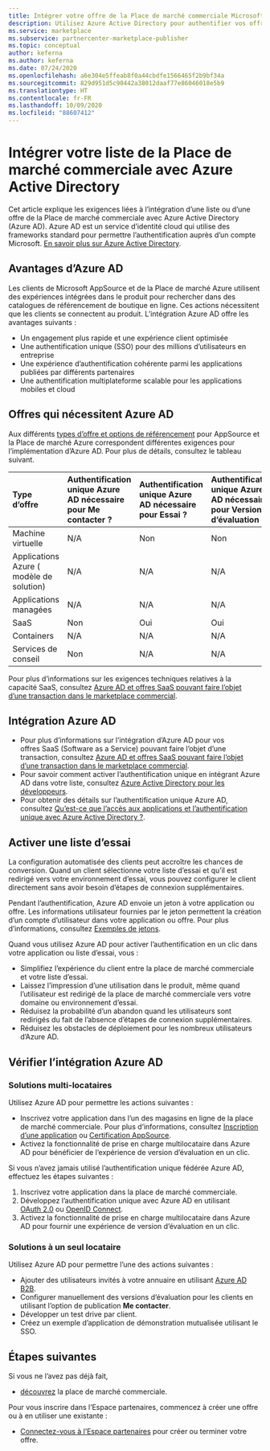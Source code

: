 ```yaml
---
title: Intégrer votre offre de la Place de marché commerciale Microsoft avec Azure Active Directory
description: Utilisez Azure Active Directory pour authentifier vos offres sur Microsoft AppSource et de la Place de marché Azure.
ms.service: marketplace
ms.subservice: partnercenter-marketplace-publisher
ms.topic: conceptual
author: keferna
ms.author: keferna
ms.date: 07/24/2020
ms.openlocfilehash: a6e304e5ffeab8f0a44cbdfe1566465f2b9bf34a
ms.sourcegitcommit: 829d951d5c90442a38012daaf77e86046018e5b9
ms.translationtype: HT
ms.contentlocale: fr-FR
ms.lasthandoff: 10/09/2020
ms.locfileid: "88607412"
---
```

# <a name="integrate-your-commercial-marketplace-listing-with-azure-active-directory"></a>Intégrer votre liste de la Place de marché commerciale avec Azure Active Directory

 Cet article explique les exigences liées à l’intégration d’une liste ou d’une offre de la Place de marché commerciale avec Azure Active Directory (Azure AD). Azure AD est un service d’identité cloud qui utilise des frameworks standard pour permettre l’authentification auprès d’un compte Microsoft. [En savoir plus sur Azure Active Directory](https://azure.microsoft.com/services/active-directory).

## <a name="azure-ad-benefits"></a>Avantages d’Azure AD

Les clients de Microsoft AppSource et de la Place de marché Azure utilisent des expériences intégrées dans le produit pour rechercher dans des catalogues de référencement de boutique en ligne. Ces actions nécessitent que les clients se connectent au produit. L’intégration Azure AD offre les avantages suivants :

- Un engagement plus rapide et une expérience client optimisée
- Une authentification unique (SSO) pour des millions d’utilisateurs en entreprise
- Une expérience d’authentification cohérente parmi les applications publiées par différents partenaires
- Une authentification multiplateforme scalable pour les applications mobiles et cloud

## <a name="offers-that-require-azure-ad"></a>Offres qui nécessitent Azure AD

Aux différents [types d’offre et options de référencement](determine-your-listing-type.md) pour AppSource et la Place de marché Azure correspondent différentes exigences pour l’implémentation d’Azure AD. Pour plus de détails, consultez le tableau suivant.

| Type d’offre    | Authentification unique Azure AD nécessaire pour Me contacter ?  | Authentification unique Azure AD nécessaire pour Essai ? | Authentification unique Azure AD nécessaire pour Version d’évaluation ?  | Authentification unique Azure AD nécessaire pour Transact |
| :------------------- | :-------------------|:-------------------|:-------------------|:-------------------|
| Machine virtuelle | N/A | Non | Non | Non |
| Applications Azure ( modèle de solution)  | N/A | N/A | N/A | N/A |
| Applications managées  | N/A | N/A | N/A | Non |
| SaaS  | Non | Oui | Oui | Oui |
| Containers  | N/A | N/A | N/A | Non |
| Services de conseil  | Non | N/A | N/A | N/A |

Pour plus d’informations sur les exigences techniques relatives à la capacité SaaS, consultez [Azure AD et offres SaaS pouvant faire l’objet d’une transaction dans le marketplace commercial](./azure-ad-saas.md).

## <a name="azure-ad-integration"></a>Intégration Azure AD

- Pour plus d’informations sur l’intégration d’Azure AD pour vos offres SaaS (Software as a Service) pouvant faire l’objet d’une transaction, consultez [Azure AD et offres SaaS pouvant faire l’objet d’une transaction dans le marketplace commercial](./azure-ad-saas.md).
- Pour savoir comment activer l’authentification unique en intégrant Azure AD dans votre liste, consultez [Azure Active Directory pour les développeurs](../active-directory/develop/index.yml).
- Pour obtenir des détails sur l’authentification unique Azure AD, consultez [Qu’est-ce que l’accès aux applications et l’authentification unique avec Azure Active Directory ?](../active-directory/manage-apps/what-is-single-sign-on.md).

## <a name="enable-a-trial-listing"></a>Activer une liste d’essai

La configuration automatisée des clients peut accroître les chances de conversion. Quand un client sélectionne votre liste d’essai et qu’il est redirigé vers votre environnement d’essai, vous pouvez configurer le client directement sans avoir besoin d’étapes de connexion supplémentaires.

Pendant l’authentification, Azure AD envoie un jeton à votre application ou offre. Les informations utilisateur fournies par le jeton permettent la création d’un compte d’utilisateur dans votre application ou offre. Pour plus d’informations, consultez [Exemples de jetons](../active-directory/develop/id-tokens.md).

Quand vous utilisez Azure AD pour activer l’authentification en un clic dans votre application ou liste d’essai, vous :

- Simplifiez l’expérience du client entre la place de marché commerciale et votre liste d’essai.
- Laissez l’impression d’une utilisation dans le produit, même quand l’utilisateur est redirigé de la place de marché commerciale vers votre domaine ou environnement d’essai.
- Réduisez la probabilité d’un abandon quand les utilisateurs sont redirigés du fait de l’absence d’étapes de connexion supplémentaires.
- Réduisez les obstacles de déploiement pour les nombreux utilisateurs d’Azure AD.

## <a name="verify-azure-ad-integration"></a>Vérifier l’intégration Azure AD

### <a name="multitenant-solutions"></a>Solutions multi-locataires

Utilisez Azure AD pour permettre les actions suivantes :

- Inscrivez votre application dans l’un des magasins en ligne de la place de marché commerciale. Pour plus d’informations, consultez [Inscription d’une application](../active-directory/develop/quickstart-register-app.md) ou [Certification AppSource](../active-directory/azuread-dev/howto-get-appsource-certified.md).
- Activez la fonctionnalité de prise en charge multilocataire dans Azure AD pour bénéficier de l’expérience de version d’évaluation en un clic.

Si vous n’avez jamais utilisé l’authentification unique fédérée Azure AD, effectuez les étapes suivantes :

1. Inscrivez votre application dans la place de marché commerciale.
1. Développez l’authentification unique avec Azure AD en utilisant [OAuth 2.0](../active-directory/azuread-dev/v1-protocols-oauth-code.md) ou [OpenID Connect](../active-directory/azuread-dev/v1-protocols-openid-connect-code.md).
1. Activez la fonctionnalité de prise en charge multilocataire dans Azure AD pour fournir une expérience de version d’évaluation en un clic.

### <a name="single-tenant-solutions"></a>Solutions à un seul locataire

Utilisez Azure AD pour permettre l’une des actions suivantes :

- Ajouter des utilisateurs invités à votre annuaire en utilisant [Azure AD B2B](../active-directory/b2b/what-is-b2b.md).
- Configurer manuellement des versions d’évaluation pour les clients en utilisant l’option de publication **Me contacter**.
- Développer un test drive par client.
- Créez un exemple d’application de démonstration mutualisée utilisant le SSO.

## <a name="next-steps"></a>Étapes suivantes

Si vous ne l’avez pas déjà fait, 

- [découvrez](https://azuremarketplace.microsoft.com/sell) la place de marché commerciale.

Pour vous inscrire dans l’Espace partenaires, commencez à créer une offre ou à en utiliser une existante :

- [Connectez-vous à l’Espace partenaires](https://partner.microsoft.com/dashboard/account/v3/enrollment/introduction/partnership) pour créer ou terminer votre offre.
